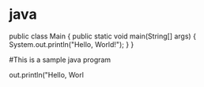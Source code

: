 # java

public class Main {
    public static void main(String[] args) {
        System.out.println("Hello, World!");
    }
}

#This is a sample java program

out.println("Hello, Worl
